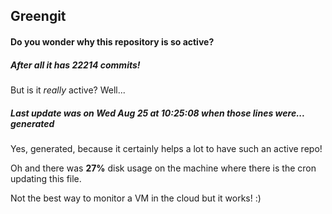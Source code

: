 ## Greengit

#### Do you wonder why this repository is so active?

##### After all it has 22214 commits!

But is it *really* active? Well...

##### Last update was on Wed Aug 25 at 10:25:08 when those lines were... generated

Yes, generated, because it certainly helps a lot to have such an active repo!

Oh and there was **27%** disk usage on the machine
where there is the cron updating this file.

Not the best way to monitor a VM in the cloud but it works! :)
